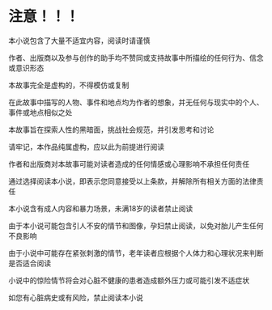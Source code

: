 # 注意！！！

本小说包含了大量不适宜内容，阅读时请谨慎

作者、出版商以及参与创作的助手均不赞同或支持故事中所描绘的任何行为、信念或意识形态

本故事完全是虚构的，不得模仿或复制

在此故事中描写的人物、事件和地点均为作者的想象，并无任何与现实中的个人、事件或地点相似之处

本故事旨在探索人性的黑暗面，挑战社会规范，并引发思考和讨论

请牢记，本作品纯属虚构，应以此为前提进行阅读

作者和出版商对本故事可能对读者造成的任何情感或心理影响不承担任何责任

通过选择阅读本小说，即表示您同意接受以上条款，并解除所有相关方面的法律责任

本小说含有成人内容和暴力场景，未满18岁的读者禁止阅读

由于本小说可能包含引人不安的情节和图像，孕妇禁止阅读，以免对胎儿产生任何不良影响

由于小说中可能存在紧张刺激的情节，老年读者应根据个人体力和心理状况来判断是否适合阅读

小说中的惊险情节将会对心脏不健康的患者造成额外压力或可能引发不适症状

如您有心脏病史或有风险，禁止阅读本小说
